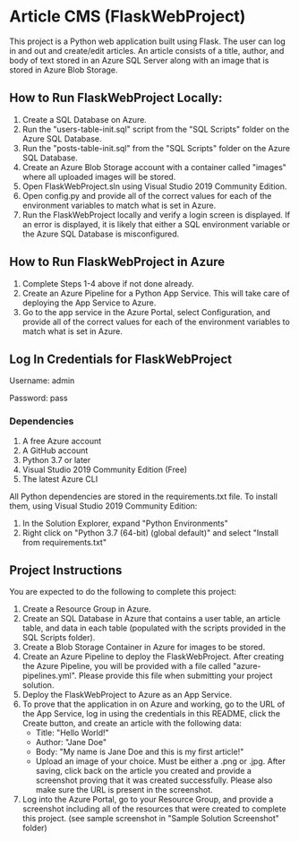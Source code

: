 # Article CMS (FlaskWebProject)
This project is a Python web application built using Flask. The user can log in and out and create/edit articles. An article consists of a title, author, and body of text stored in an Azure SQL Server along with an image that is stored in Azure Blob Storage.

## How to Run FlaskWebProject Locally:
1. Create a SQL Database on Azure.
2. Run the "users-table-init.sql" script from the "SQL Scripts" folder on the Azure SQL Database.
3. Run the "posts-table-init.sql" from the "SQL Scripts" folder on the Azure SQL Database.
4. Create an Azure Blob Storage account with a container called "images" where all uploaded images will be stored.
5. Open FlaskWebProject.sln using Visual Studio 2019 Community Edition.
6. Open config.py and provide all of the correct values for each of the environment variables to match what is set in Azure.
7. Run the FlaskWebProject locally and verify a login screen is displayed. If an error is displayed, it is likely that either a SQL environment variable or the Azure SQL Database is misconfigured.

## How to Run FlaskWebProject in Azure
1. Complete Steps 1-4 above if not done already.
2. Create an Azure Pipeline for a Python App Service. This will take care of deploying the App Service to Azure.
3. Go to the app service in the Azure Portal, select Configuration, and provide all of the correct values for each of the environment variables to match what is set in Azure.

## Log In Credentials for FlaskWebProject
Username: admin

Password: pass

### Dependencies

1. A free Azure account
2. A GitHub account
3. Python 3.7 or later
4. Visual Studio 2019 Community Edition (Free)
5. The latest Azure CLI

All Python dependencies are stored in the requirements.txt file. To install them, using Visual Studio 2019 Community Edition:
1. In the Solution Explorer, expand "Python Environments"
2. Right click on "Python 3.7 (64-bit) (global default)" and select "Install from requirements.txt"

## Project Instructions

You are expected to do the following to complete this project:
1. Create a Resource Group in Azure.
2. Create an SQL Database in Azure that contains a user table, an article table, and data in each table (populated with the scripts provided in the SQL Scripts folder).
3. Create a Blob Storage Container in Azure for images to be stored.
4. Create an Azure Pipeline to deploy the FlaskWebProject. After creating the Azure Pipeline, you will be provided with a file called "azure-pipelines.yml". Please provide this file when submitting your project solution.
6. Deploy the FlaskWebProject to Azure as an App Service.
7. To prove that the application in on Azure and working, go to the URL of the App Service, log in using the credentials in this README, click the Create button, and create an article with the following data:
	- Title: "Hello World!"
	- Author: "Jane Doe"
	- Body: "My name is Jane Doe and this is my first article!"
	- Upload an image of your choice. Must be either a .png or .jpg.
   After saving, click back on the article you created and provide a screenshot proving that it was created successfully. Please also make sure the URL is present in the screenshot.
8. Log into the Azure Portal, go to your Resource Group, and provide a screenshot including all of the resources that were created to complete this project. (see sample screenshot in "Sample Solution Screenshot" folder)
